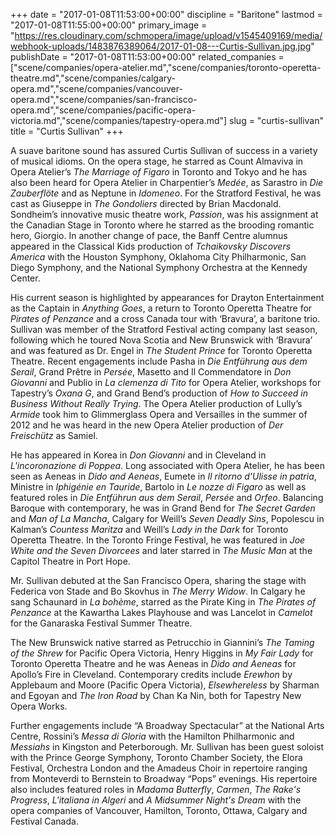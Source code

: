 +++
date = "2017-01-08T11:53:00+00:00"
discipline = "Baritone"
lastmod = "2017-01-08T11:55:00+00:00"
primary_image = "https://res.cloudinary.com/schmopera/image/upload/v1545409169/media/webhook-uploads/1483876389064/2017-01-08---Curtis-Sullivan.jpg.jpg"
publishDate = "2017-01-08T11:53:00+00:00"
related_companies = ["scene/companies/opera-atelier.md","scene/companies/toronto-operetta-theatre.md","scene/companies/calgary-opera.md","scene/companies/vancouver-opera.md","scene/companies/san-francisco-opera.md","scene/companies/pacific-opera-victoria.md","scene/companies/tapestry-opera.md"]
slug = "curtis-sullivan"
title = "Curtis Sullivan"
+++

A suave baritone sound has assured Curtis Sullivan of success in a variety of musical idioms. On the opera stage, he starred as Count Almaviva in Opera Atelier’s *The Marriage of Figaro* in Toronto and Tokyo and he has also been heard for Opera Atelier in Charpentier’s *Medée*, as Sarastro in *Die Zauberflöte* and as Neptune in *Idomeneo*. For the Stratford Festival, he was cast as Giuseppe in *The Gondoliers* directed by Brian Macdonald. Sondheim’s innovative music theatre work, *Passion*, was his assignment at the Canadian Stage in Toronto where he starred as the brooding romantic hero, Giorgio.  In another change of pace, the Banff Centre alumnus appeared in the Classical Kids production of *Tchaikovsky Discovers America* with the Houston Symphony, Oklahoma City Philharmonic, San Diego Symphony, and the National Symphony Orchestra at the Kennedy Center. 

His current season is highlighted by appearances for Drayton Entertainment as the Captain in *Anything Goes*, a return to Toronto Operetta Theatre for *Pirates of Penzance* and a cross Canada tour with ‘Bravura’, a baritone trio.  Sullivan was member of the Stratford Festival acting company last season, following which he toured Nova Scotia and New Brunswick with ‘Bravura’ and was featured as Dr. Engel in *The Student Prince* for Toronto Operetta Theatre. Recent engagements include Pasha in *Die Entführung aus dem Serail*, Grand Prêtre in *Persée*, Masetto and Il Commendatore in *Don Giovanni* and Publio in *La clemenza di Tito* for Opera Atelier, workshops for Tapestry’s *Oxana G*, and Grand Bend’s production of *How to Succeed in Business Without Really Trying*. The Opera Atelier production of Lully’s *Armide* took him to Glimmerglass Opera and Versailles in the summer of 2012 and he was heard in the new Opera Atelier production of *Der Freischütz* as Samiel.

He has appeared in Korea in *Don Giovanni* and in Cleveland in *L'incoronazione di Poppea*. Long associated with Opera Atelier, he has been seen as Aeneas in *Dido and Aeneas*, Eumete in *Il ritorno d'Ulisse in patria*, Ministre in *Iphigénie en Tauride*, Bartolo in *Le nozze di Figaro* as well as featured roles in *Die Entführun aus dem Serail*, *Persée* and *Orfeo*. Balancing Baroque with contemporary, he was in Grand Bend for *The Secret Garden* and *Man of La Mancha*, Calgary for Weill’s *Seven Deadly Sins*, Popolescu in Kalman’s *Countess Maritza* and Weill’s *Lady in the Dark* for Toronto Operetta Theatre. In the Toronto Fringe Festival, he was featured in *Joe White and the Seven Divorcees* and later starred in *The Music Man* at the Capitol Theatre in Port Hope.

Mr. Sullivan debuted at the San Francisco Opera, sharing the stage with Federica von Stade and Bo Skovhus in *The Merry Widow*. In Calgary he sang Schaunard in *La bohème*, starred as the Pirate King in *The Pirates of Penzance* at the Kawartha Lakes Playhouse and was Lancelot in *Camelot* for the Ganaraska Festival Summer Theatre.

The New Brunswick native starred as Petrucchio in Giannini’s *The Taming of the Shrew* for Pacific Opera Victoria, Henry Higgins in *My Fair Lady* for Toronto Operetta Theatre and he was Aeneas in *Dido and Aeneas* for Apollo’s Fire in Cleveland. Contemporary credits include *Erewhon* by Applebaum and Moore (Pacific Opera Victoria), *Elsewhereless* by Sharman and Egoyan and *The Iron Road* by Chan Ka Nin, both for Tapestry New Opera Works.

Further engagements include “A Broadway Spectacular” at the National Arts Centre, Rossini’s *Messa di Gloria* with the Hamilton Philharmonic and *Messiahs* in Kingston and Peterborough. Mr. Sullivan has been guest soloist with the Prince George Symphony, Toronto Chamber Society, the Elora Festival, Orchestra London and the Amadeus Choir in repertoire ranging from Monteverdi to Bernstein to Broadway “Pops” evenings. His repertoire also includes featured roles in *Madama Butterfly*, *Carmen*, *The Rake's Progress*, *L'italiana in Algeri* and *A Midsummer Night's Dream* with the opera companies of Vancouver, Hamilton, Toronto, Ottawa, Calgary and Festival Canada.
